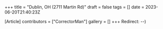 +++
title = "Dublin, OH (2711 Martin Rd)"
draft = false
tags = []
date = 2023-06-20T21:40:23Z

[Article]
contributors = ["CorrectorMan"]
gallery = []
+++
Redirect: --) 